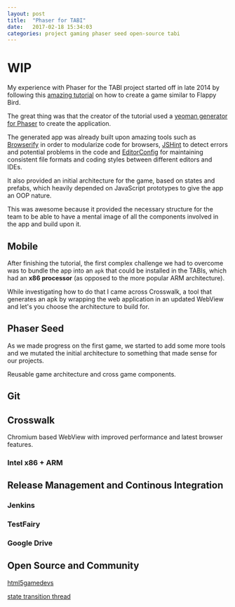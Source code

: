 ```yaml
---
layout: post
title:  "Phaser for TABI"
date:   2017-02-18 15:34:03
categories: project gaming phaser seed open-source tabi
---
```


# WIP

My experience with Phaser for the TABI project started off in late 2014 by following this [amazing tutorial](http://www.codevinsky.com/phaser-2-0-tutorial-flappy-bird-part-5/) on how to create a game similar to Flappy Bird.

The great thing was that the creator of the tutorial used a [yeoman generator for Phaser](https://github.com/8-uh/generator-phaser-official) to create the application.

The generated app was already built upon amazing tools such as [Browserify](https://browserify.org) in order to modularize code for browsers, [JSHint](http://jshint.com/) to detect errors and potential problems in the code and [EditorConfig](https://editorconfig.org/) for maintaining consistent file formats and coding styles between different editors and IDEs.

It also provided an initial architecture for the game, based on states and prefabs, which heavily depended on JavaScript prototypes to give the app an OOP nature.

This was awesome because it provided the necessary structure for the team to be able to have a mental image of all the components involved in the app and build upon it.

## Mobile

After finishing the tutorial, the first complex challenge we had to overcome was to bundle the app into an `apk` that could be installed in the TABIs, which had an **x86 processor** (as opposed to the more popular ARM architecture).

While investigating how to do that I came across Crosswalk, a tool that generates an apk by wrapping the web application in an updated WebView and let's you choose the architecture to build for.

## Phaser Seed

As we made progress on the first game, we started to add some more tools and we mutated the initial architecture to something that made sense for our projects.

Reusable game architecture and cross game components.

<github-repo-card name="phaser-seed"></github-repo-card>

## Git

## Crosswalk

Chromium based WebView with improved performance and latest browser features.

### Intel x86 + ARM

<github-repo-card name="cordova-android-crosswalk"></github-repo-card>

## Release Management and Continous Integration

<github-repo-card name="grunt-bump-cordova"></github-repo-card>

### Jenkins

### TestFairy

### Google Drive

## Open Source and Community

[html5gamedevs](http://www.html5gamedevs.com/profile/11049-aaccurso/)

<github-repo-card name="phaser-state-transition-plugin"></github-repo-card>

[state transition thread](http://www.html5gamedevs.com/topic/10015-phaser-213-and-state-transition-plugin/?do=findComment&comment=64638)

<github-repo-card name="canvas-image-saver"></github-repo-card>
<github-repo-card name="Canvas2ImagePlugin"></github-repo-card>
